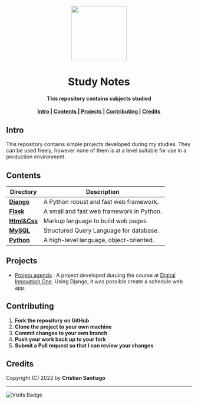 

<p align='center'> <img src="https://emojipedia-us.s3.dualstack.us-west-1.amazonaws.com/thumbs/120/emojione/178/seedling_1f331.png" width = 150> </p>

<h1 align='center'> Study Notes</h1>

<h4 align='center'>This repository contains subjects studied </h4>


<p align= 'center'> 
  <b>
    <a href ='#intro' > Intro </a>|
    <a href ='#contents' > Contents </a>|
    <a href ='#project' > Projects </a>|
    <a href ='#contribute'>Contributing </a>|
    <a href ='#credits' > Credits </a>
  </b>
</p>

<h2>
  <a name="intro">Intro </a> 
</h2>
<p> 
  This repository contains simple projects developed during my studies. They can be used freely, however none of them is at a level suitable for use in a production environment.
</p>

<h2>
  <a name="contents">Contents </a> 
</h2>

Directory | Description
----------|-------------------------------------------
[**Django**](https://github.com/cristian-santiago/Studies/tree/main/Django/project_agenda)    | A Python robust and fast web framework. 
[**Flask**](https://github.com/cristian-santiago/Studies/tree/main/Flask/hello_flask)     | A small and fast web framework in Python.
[**Html&Css**](https://github.com/cristian-santiago/Studies/tree/main/Html&Css)  | Markup language to build web pages.
[**MySQL**](https://github.com/cristian-santiago/Studies/tree/main/MySQL)    | Structured Query Language for database.
[**Python**](https://github.com/cristian-santiago/Studies/tree/main/Python)    | A high-level language, object-oriented.


<h2>
  <a name="project">Projects </a> 
</h2>

* [Projeto agenda](https://github.com/cristian-santiago/Studies/tree/main/Django/project_agenda) : A project developed duruing the course at [Digital Innovation One](web.digitalinnovation.one). Using Django, it was possible create a schedule web app.


<h2>
  <a name="contribute">Contributing </a> 
</h2>


1. **Fork the repository on GitHub**
2. **Clone the project to your own machine**
3. **Commit changes to your own branch**
4. **Push your work back up to your fork**
5. **Submit a Pull request so that I can review your changes**

<h2>
  <a name="credits">Credits </a> 
</h2>

Copyright (C) 2022 by **Cristian Santiago** 
___
![Visits Badge](https://badges.pufler.dev/visits/cristian-santiago/Studies)

